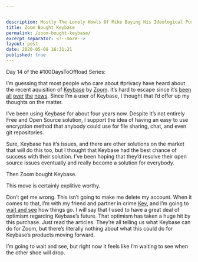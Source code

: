 ```yaml
---


description: Mostly The Lonely Howls Of Mike Baying His Ideological Purity At The Moon
title: Zoom Bought Keybase
permalink: /zoom-bought-keybase/
excerpt_separator: <!--more-->
layout: post
date: 2020-05-08 16:31:21
published: true
---
```


Day 14 of the #100DaysToOffload Series:

I’m guessing that most people who care about #privacy have heard about the recent aquisition of [Keybase](https://keybase.io) by [Zoom](https://zoom.us). It’s hard to escape since it’s [been](https://in.pcmag.com/how-to-work-from-home/136236/zoom-acquires-keybase-to-help-it-build-end-to-end-encryption-for-video-sessions) [all](https://www.forbes.com/sites/kateoflahertyuk/2020/05/07/zoom-buys-keybase-in-powerful-security-move-how-this-could-change-everything/#3b62e1a81318) [over](https://www.reuters.com/article/zoom-video-commn-acquisition/zoom-buys-secure-messaging-service-keybase-idUSL4N2CP3TB) [the](https://au.news.yahoo.com/zoom-consultant-alex-stamos-weighs-183901056.html) [news](https://www.marketwatch.com/story/zoom-acquires-keybase-as-it-seeks-to-boost-security-efforts-2020-05-07). Since I’m a user of Keybase, I thought that I’d offer up my thoughts on the matter.

<!--more-->

I’ve been using Keybase for about four years now. Despite it’s not entirely Free and Open Source solution, I support the idea of having an easy to use encryption method that anybody could use for file sharing, chat, and even git repositories. 

Sure, Keybase has it’s issues, and there are other solutions on the market that will do this too, but I thought that Keybase had the best chance of success with their solution. I’ve been hoping that they’d resolve their open source issues eventually and really become a solution for everybody.

Then Zoom bought Keybase.

This move is certainly explitive worthy.

Don’t get me wrong. This isn’t going to make me delete my account. When it comes to that, I’m with my friend and partner in crime [Kev](https://fosstodon.org/@kev), and I’m going to [wait and see](https://kevq.uk/keybase-zoom-and-me/) how things go. I will say that I used to have a great deal of optimism regarding Keybase’s future. That optimism has taken a huge hit by this purchase. Just read the articles. They’re all telling us what Keybase can do for Zoom, but there’s literally nothing about what this could do for Keybase’s products moving forward.

I’m going to wait and see, but right now it feels like I’m waiting to see when the other shoe will drop. 